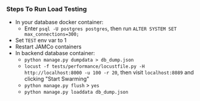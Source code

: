 ### Steps To Run Load Testing

- In your database docker container:
    - Enter `psql -U postgres postgres`, then run `ALTER SYSTEM SET max_connections=300;`
- Set `TEST` env var to 1
- Restart JAMCo containers
- In backend database container:
    - `python manage.py dumpdata > db_dump.json`
    - `locust -f tests/performance/locustfile.py -H http://localhost:8000 -u 100 -r 20`, then visit `localhost:8089` and clicking "Start Swarming"
    - `python manage.py flush` > `yes`
    - `python manage.py loaddata db_dump.json`
  